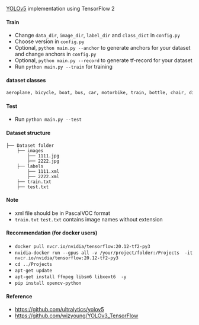 [YOLOv5](https://github.com/ultralytics/yolov5) implementation using TensorFlow 2

#### Train
* Change `data_dir`, `image_dir`, `label_dir` and `class_dict` in `config.py`
* Choose version in `config.py`
* Optional, `python main.py --anchor` to generate anchors for your dataset and change anchors in `config.py`
* Optional, `python main.py --record` to generate tf-record for your dataset  
* Run `python main.py --train` for training

#### dataset classes

```markdown
aeroplane, bicycle, boat, bus, car, motorbike, train, bottle, chair, dining table, potted plant, sofa, TV/monitor, bird, cat, cow, dog, horse, sheep, person
```

#### Test
* Run `python main.py --test`

#### Dataset structure
    ├── Dataset folder 
        ├── images
            ├── 1111.jpg
            ├── 2222.jpg
        ├── labels
            ├── 1111.xml
            ├── 2222.xml
        ├── train.txt
        ├── test.txt
        
#### Note
* xml file should be in PascalVOC format
* `train.txt` `test.txt` contains image names without extension 

#### Recommendation (for docker users)
* `docker pull nvcr.io/nvidia/tensorflow:20.12-tf2-py3`
* `nvidia-docker run --gpus all -v /your/project/folder:/Projects  -it nvcr.io/nvidia/tensorflow:20.12-tf2-py3`
* `cd ../Projects`  
* `apt-get update`
* `apt-get install ffmpeg libsm6 libxext6  -y`
* `pip install opencv-python`

#### Reference
* https://github.com/ultralytics/yolov5
* https://github.com/wizyoung/YOLOv3_TensorFlow